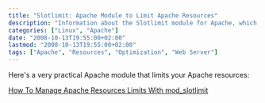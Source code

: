 ```yaml
---
title: "Slotlimit: Apache Module to Limit Apache Resources"
description: "Information about the Slotlimit module for Apache, which helps limit Apache resources"
categories: ["Linux", "Apache"]
date: "2008-10-13T19:55:00+02:00"
lastmod: "2008-10-13T19:55:00+02:00"
tags: ["Apache", "Resources", "Optimization", "Web Server"]
---
```


Here's a very practical Apache module that limits your Apache resources:

[How To Manage Apache Resources Limits With mod_slotlimit](../../../static/pdf/how_to_manage_apache_resources_limits_with_mod_slotlimit.pdf)
